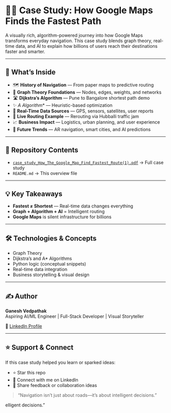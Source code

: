 # 🚗📍 Case Study: How Google Maps Finds the Fastest Path

A visually rich, algorithm-powered journey into how Google Maps transforms everyday navigation. This case study blends graph theory, real-time data, and AI to explain how billions of users reach their destinations faster and smarter.

---

## 📘 What’s Inside

- 🗺️ **History of Navigation** — From paper maps to predictive routing  
- 🧠 **Graph Theory Foundations** — Nodes, edges, weights, and networks  
- 🛣️ **Dijkstra’s Algorithm** — Pune to Bangalore shortest path demo  
- ✨ **A* Algorithm** — Heuristic-based optimization  
- 📡 **Real-Time Data Sources** — GPS, sensors, satellites, user reports  
- 🚦 **Live Routing Example** — Rerouting via Hubballi traffic jam  
- 📈 **Business Impact** — Logistics, urban planning, and user experience  
- 🔮 **Future Trends** — AR navigation, smart cities, and AI predictions  

---

## 📂 Repository Contents

- [`case_study_How_The_Google_Map_Find_Fastest_Route(1).pdf`](https://github.com/vedganu/Case_Study_How-_The_Google_Map_Find_Fastest_Path/blob/main/case_study_How_The_Google_Map_Find_Fastest_Route(1).pdf) → Full case study  
- `README.md` → This overview file  

---

## 💡 Key Takeaways

- **Fastest ≠ Shortest** — Real-time data changes everything  
- **Graph + Algorithm + AI** = Intelligent routing  
- **Google Maps** is silent infrastructure for billions  

---

## 🛠️ Technologies & Concepts

- Graph Theory  
- Dijkstra’s and A* Algorithms  
- Python logic (conceptual snippets)  
- Real-time data integration  
- Business storytelling & visual design  

---

## ✍️ Author

**Ganesh Vedpathak**  
Aspiring AI/ML Engineer | Full-Stack Developer | Visual Storyteller  
 
🔗 [LinkedIn Profile](https://www.linkedin.com/in/ganesh-vedpathak-863586381)

---

## ⭐ Support & Connect

If this case study helped you learn or sparked ideas:  
- ⭐ Star this repo  
- 🔗 Connect with me on LinkedIn  
- 💬 Share feedback or collaboration ideas  

> “Navigation isn’t just about roads—it’s about intelligent decisions.”

elligent decisions.”

